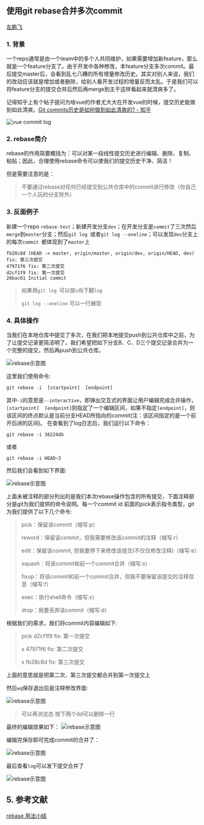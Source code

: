 ## 使用git rebase合并多次commit

[左鹏飞](https://github.com/zuopf769)

### 1. 背景

一个repo通常是由一个team中的多个人共同维护，如果需要增加新feature，那么就是一个feature分支了。由于开发中各种修改，本feature分支多次commit。最后提交master后，会看到乱七八糟的所有增量修改历史。其实对别人来说，我们的改动应该就是增加或者删除，给别人看开发过程的增量反而太乱。于是我们可以将feature分支的提交合并后然后再merge到主干这样看起来就清爽多了。


记得知乎上有个帖子提问为啥vue的作者尤大大在开发vue的时候，提交历史能做到如此清爽。[Git commits历史是如何做到如此清爽的? - 知乎](https://www.zhihu.com/question/61283395)

![vue commit log](https://github.com/zuopf769/how_to_use_git/blob/master/images/v2-6351aba6f4b722630d0b3086dcab2927_hd.jpg)


### 2. rebase简介

rebase的作用简要概括为：可以对某一段线性提交历史进行编辑、删除、复制、粘贴；因此，合理使用rebase命令可以使我们的提交历史干净、简洁！

但是需要注意的是：
> 不要通过rebase对任何已经提交到公共仓库中的commit进行修改（你自己一个人玩的分支除外）


### 3. 反面例子

新建一个repo `rebase-test`；新建开发分支`dev`；在开发分支是`commit`了三次然后`merge`到`master`分支；然后`git log `或者`git log --oneline`；可以发现`dev`分支上的每次`commit `都体现到了`master`上

```
fb28c8d (HEAD -> master, origin/master, origin/dev, origin/HEAD, dev) fix: 第三次提交
47971f6 fix: 第二次提交
d2cf1f9 fix: 第一次提交
26bac61 Initial commit

```

> 如果用`git log `可以按`s`向下翻`log`
> 
> `git log --oneline` 可以一行展现


### 4. 具体操作

当我们在本地仓库中提交了多次，在我们把本地提交push到公共仓库中之前，为了让提交记录更简洁明了，我们希望把如下分支B、C、D三个提交记录合并为一个完整的提交，然后再push到公共仓库。

![rebase示意图](https://github.com/zuopf769/how_to_use_git/blob/master/images/2147642-42195cacced56729.png)

这里我们使用命令:

```javascript
git rebase -i  [startpoint]  [endpoint]

```

其中`-i`的意思是`--interactive`，即弹出交互式的界面让用户编辑完成合并操作，`[startpoint]  [endpoint]`则指定了一个编辑区间，如果不指定`[endpoint]`，则该区间的终点默认是当前分支HEAD所指向的commit(注：该区间指定的是一个前开后闭的区间)。
在查看到了log日志后，我们运行以下命令：

```
git rebase -i 36224db
```
或者

```
git rebase -i HEAD~3 

```

然后我们会看到如下界面:

![rebase示意图](https://github.com/zuopf769/how_to_use_git/blob/master/images/rebase-1.png)

上面未被注释的部分列出的是我们本次rebase操作包含的所有提交，下面注释部分是git为我们提供的命令说明。每一个commit id 前面的pick表示指令类型，git 为我们提供了以下几个命令:

> pick：保留该commit（缩写:p）
>
> reword：保留该commit，但我需要修改该commit的注释（缩写:r）
>
> edit：保留该commit, 但我要停下来修改该提交(不仅仅修改注释)（缩写:e）
>
> squash：将该commit和前一个commit合并（缩写:s）
>
> fixup：将该commit和前一个commit合并，但我不要保留该提交的注释信息（缩写:f）
>
> exec：执行shell命令（缩写:x）
>
> drop：我要丢弃该commit（缩写:d）


根据我们的需求，我们将commit内容编辑如下:

> pick d2cf1f9 fix: 第一次提交
>
> s 47971f6 fix: 第二次提交
> 
> s fb28c8d fix: 第三次提交

上面的意思就是把第二次、第三次提交都合并到第一次提交上

然后`wq`保存退出后是注释修改界面:

![rebase示意图](https://github.com/zuopf769/how_to_use_git/blob/master/images/rebase-3.png)


> 可以再浏览态 按下两个dd可以删除一行

最终的编辑效果如下：
![rebase示意图](https://github.com/zuopf769/how_to_use_git/blob/master/images/15_48_34__05_02_2018.jpg)


编辑完保存即可完成commit的合并了：

![rebase示意图](https://github.com/zuopf769/how_to_use_git/blob/master/images/15_49_16__05_02_2018.jpg)

最后查看`log`可以发下提交合并了

![rebase示意图](https://github.com/zuopf769/how_to_use_git/blob/master/images/15_49_42__05_02_2018.jpg)



## 5. 参考文献

[rebase 用法小结](https://www.jianshu.com/p/4a8f4af4e803)


